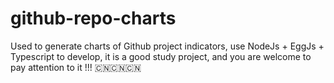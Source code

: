 # github-repo-charts
Used to generate charts of Github project indicators, use NodeJs + EggJs + Typescript to develop, it is a good study project, and you are welcome to pay attention to it !!! 🇨🇳🇨🇳🇨🇳
